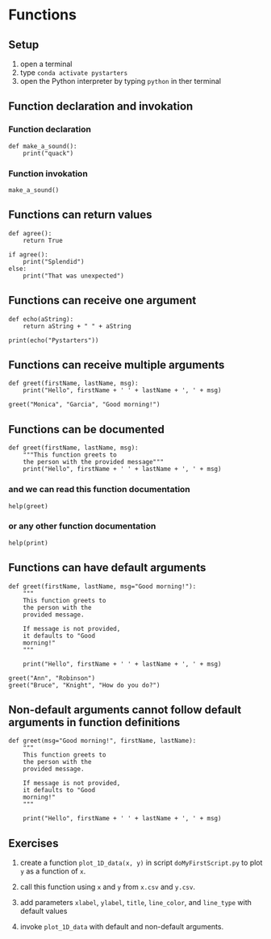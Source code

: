 # Functions

## Setup

1. open a terminal
2. type `conda activate pystarters`
3. open the Python interpreter by typing `python` in ther terminal


## Function declaration and invokation

### Function declaration
```
def make_a_sound():
    print("quack")
```

### Function invokation
```
make_a_sound()
```

## Functions can return values

```
def agree():
    return True

if agree():
    print("Splendid")
else:
    print("That was unexpected")
```

## Functions can receive one argument

```
def echo(aString):
    return aString + " " + aString

print(echo("Pystarters"))
```

## Functions can receive multiple arguments

```
def greet(firstName, lastName, msg):
    print("Hello", firstName + ' ' + lastName + ', ' + msg)

greet("Monica", "Garcia", "Good morning!")
```

## Functions can be documented

```
def greet(firstName, lastName, msg):
    """This function greets to
    the person with the provided message"""
    print("Hello", firstName + ' ' + lastName + ', ' + msg)
```

### and we can read this function documentation

```
help(greet)
```

### or any other function documentation

```
help(print)
```

## Functions can have default arguments

```
def greet(firstName, lastName, msg="Good morning!"):
    """
    This function greets to
    the person with the
    provided message.

    If message is not provided,
    it defaults to "Good
    morning!"
    """

    print("Hello", firstName + ' ' + lastName + ', ' + msg)

greet("Ann", "Robinson")
greet("Bruce", "Knight", "How do you do?")
```

## Non-default arguments cannot follow default arguments in function definitions

```
def greet(msg="Good morning!", firstName, lastName):
    """
    This function greets to
    the person with the
    provided message.

    If message is not provided,
    it defaults to "Good
    morning!"
    """

    print("Hello", firstName + ' ' + lastName + ', ' + msg)
```

## Exercises

1. create a function `plot_1D_data(x, y)` in script `doMyFirstScript.py` to plot `y` as a function of `x`.

2. call this function using `x` and `y` from `x.csv` and `y.csv`.

3. add parameters `xlabel`, `ylabel`, `title`, `line_color`, and `line_type` with default values

4. invoke `plot_1D_data` with default and non-default arguments.

